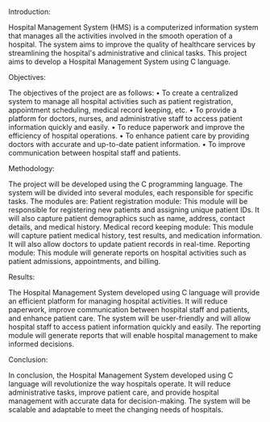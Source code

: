Introduction:

Hospital Management System (HMS) is a computerized information system that manages all the activities involved in the smooth operation of a hospital. The system aims to improve the quality of healthcare services by streamlining the hospital's administrative and clinical tasks. This project aims to develop a Hospital Management System using C language.

Objectives:

The objectives of the project are as follows:
•	To create a centralized system to manage all hospital activities such as patient registration, appointment scheduling, medical record keeping, etc.
•	To provide a platform for doctors, nurses, and administrative staff to access patient information quickly and easily.
•	To reduce paperwork and improve the efficiency of hospital operations.
•	To enhance patient care by providing doctors with accurate and up-to-date patient information.
•	To improve communication between hospital staff and patients.

Methodology:

The project will be developed using the C programming language. The system will be divided into several modules, each responsible for specific tasks. The modules are:
Patient registration module: This module will be responsible for registering new patients and assigning unique patient IDs. It will also capture patient demographics such as name, address, contact details, and medical history.
Medical record keeping module: This module will capture patient medical history, test results, and medication information. It will also allow doctors to update patient records in real-time.
Reporting module: This module will generate reports on hospital activities such as patient admissions, appointments, and billing.

Results:

The Hospital Management System developed using C language will provide an efficient platform for managing hospital activities. It will reduce paperwork, improve communication between hospital staff and patients, and enhance patient care. The system will be user-friendly and will allow hospital staff to access patient information quickly and easily. The reporting module will generate reports that will enable hospital management to make informed decisions.

Conclusion:

In conclusion, the Hospital Management System developed using C language will revolutionize the way hospitals operate. It will reduce administrative tasks, improve patient care, and provide hospital management with accurate data for decision-making. The system will be scalable and adaptable to meet the changing needs of hospitals.

